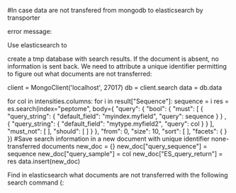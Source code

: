 #In case data are not transfered from mongodb to elasticsearch by transporter

error message: 

Use elasticsearch to 

create a tmp database with search results. If the document is absent, no information is sent back. We need to attribute a unique identifier permitting to figure out what documents are not transferred:

client = MongoClient('localhost', 27017)
db = client.search
data = db.data

for col in intensities.columns:
    for i in result["Sequence"]:
        sequence = i
        res = es.search(index="peptome", body={
            "query": {
                "bool": {
                    "must": [
                        {
                            "query_string": {
                                "default_field": "myindex.myfield",
                                "query": sequence
                            }
                        }
                        ,
                        {
                            "query_string": {
                                "default_field": "mytype.myfield2",
                                "query": col
                            }
                        }
                    ],
                    "must_not": [ ],
                    "should": [ ]
                }
            },
            "from": 0,
            "size": 10,
            "sort": [ ],
            "facets": { }
        })
        #Save search information in a new document with unique identifier  none-transferred documents
        new_doc = {}
        new_doc["query_sequence"] = sequence
        new_doc["query_sample"] = col
        new_doc["ES_query_return"] = res
        data.insert(new_doc)

Find in elasticsearch what documents are not transferred with the following search command (:
